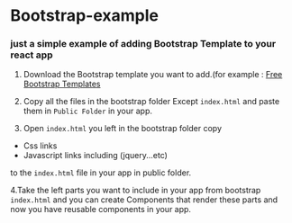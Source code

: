 # Bootstrap-example

### just a simple example of adding Bootstrap Template to your react app

1. Download the Bootstrap template you want to add.(for example : [Free Bootstrap Templates](https://startbootstrap.com/)

2. Copy all the files in the bootstrap folder  Except ```index.html``` and paste them in ```Public Folder``` in your app.

3. Open ```index.html``` you left in the bootstrap folder copy 

- Css links
- Javascript links including (jquery...etc)
 
 to the ```index.html``` file in your app in public folder.
 
 4.Take the left parts you want to include in your app from bootstrap ```index.html``` and you can create Components that render these parts and now you have reusable components in your app.



 
